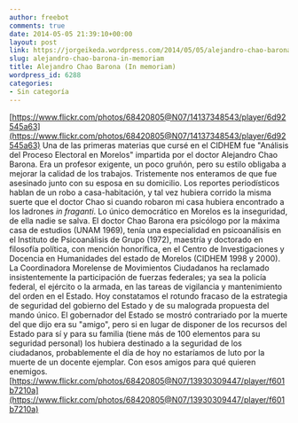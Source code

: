 ```yaml
---
author: freebot
comments: true
date: 2014-05-05 21:39:10+00:00
layout: post
link: https://jorgeikeda.wordpress.com/2014/05/05/alejandro-chao-barona-in-memoriam/
slug: alejandro-chao-barona-in-memoriam
title: Alejandro Chao Barona (In memoriam)
wordpress_id: 6288
categories:
- Sin categoría
---
```


[https://www.flickr.com/photos/68420805@N07/14137348543/player/6d92545a63](https://www.flickr.com/photos/68420805@N07/14137348543/player/6d92545a63)
Una de las primeras materias que cursé en el CIDHEM fue "Análisis del Proceso Electoral en Morelos" impartida por el doctor Alejandro Chao Barona. Era un profesor exigente, un poco gruñón, pero su estilo obligaba a mejorar la calidad de los trabajos. Tristemente nos enteramos de que fue asesinado junto con su esposa en su domicilio. Los reportes periodísticos hablan de un robo a casa-habitación, y tal vez hubiera corrido la misma suerte que el doctor Chao si cuando robaron mi casa hubiera encontrado a los ladrones _in fraganti_. Lo único democrático en Morelos es la inseguridad, de ella nadie se salva.
El doctor Chao Barona era psicólogo por la máxima casa de estudios (UNAM 1969), tenía una especialidad en psicoanálisis en el Instituto de Psicoanálisis de Grupo (1972), maestría y doctorado en filosofía política, con mención honorífica, en el Centro de Investigaciones y Docencia en Humanidades del estado de Morelos (CIDHEM 1998 y 2000). 
La Coordinadora Morelense de Movimientos Ciudadanos ha reclamado insistentemente la participación de fuerzas federales; ya sea la policía federal, el ejército o la armada, en las tareas de vigilancia y mantenimiento del orden en el Estado. Hoy constatamos el rotundo fracaso de la estrategia de seguridad del gobierno del Estado y de su malograda propuesta del mando único. El gobernador del Estado se mostró contrariado por la muerte del que dijo era su "amigo", pero si en lugar de disponer de los recursos del Estado para sí y para su familia (tiene más de 100 elementos para su seguridad personal) los hubiera destinado a la seguridad de los ciudadanos, probablemente el día de hoy no estaríamos de luto por la muerte de un docente ejemplar. Con esos amigos para qué quieren enemigos.
[https://www.flickr.com/photos/68420805@N07/13930309447/player/f601b7210a](https://www.flickr.com/photos/68420805@N07/13930309447/player/f601b7210a)  
